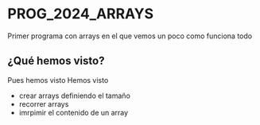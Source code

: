 # PROG_2024_ARRAYS
Primer programa con arrays en el que vemos un poco como funciona todo 

## ¿Qué hemos visto?
Pues hemos visto
Hemos visto
- crear arrays definiendo el tamaño
- recorrer arrays
- imrpimir el contenido de un array
